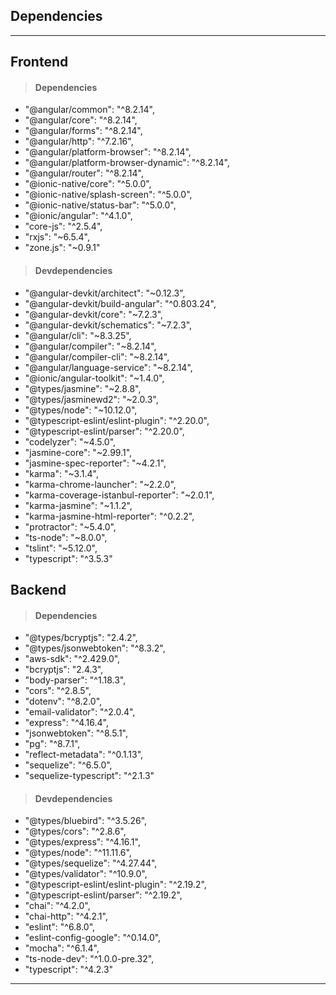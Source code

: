 ## Dependencies
___
##  Frontend 
  > #### Dependencies
   -  "@angular/common": "^8.2.14",
   -   "@angular/core": "^8.2.14",
   - "@angular/forms": "^8.2.14",
   - "@angular/http": "^7.2.16",
   - "@angular/platform-browser": "^8.2.14",
   - "@angular/platform-browser-dynamic": "^8.2.14",
   - "@angular/router": "^8.2.14",
   - "@ionic-native/core": "^5.0.0",
   - "@ionic-native/splash-screen": "^5.0.0",
   - "@ionic-native/status-bar": "^5.0.0",
   - "@ionic/angular": "^4.1.0",
   - "core-js": "^2.5.4",
   - "rxjs": "~6.5.4",
   - "zone.js": "~0.9.1"
  
  > #### Devdependencies
   - "@angular-devkit/architect": "~0.12.3",
   - "@angular-devkit/build-angular": "^0.803.24",
   - "@angular-devkit/core": "~7.2.3",
   - "@angular-devkit/schematics": "~7.2.3",
   - "@angular/cli": "~8.3.25",
   - "@angular/compiler": "~8.2.14",
   - "@angular/compiler-cli": "~8.2.14",
   - "@angular/language-service": "~8.2.14",
   - "@ionic/angular-toolkit": "~1.4.0",
   - "@types/jasmine": "~2.8.8",
   - "@types/jasminewd2": "~2.0.3",
   - "@types/node": "~10.12.0",
   - "@typescript-eslint/eslint-plugin": "^2.20.0",
   - "@typescript-eslint/parser": "^2.20.0",
   - "codelyzer": "~4.5.0",
   - "jasmine-core": "~2.99.1",
   - "jasmine-spec-reporter": "~4.2.1",
   - "karma": "~3.1.4",
   - "karma-chrome-launcher": "~2.2.0",
   - "karma-coverage-istanbul-reporter": "~2.0.1",
   - "karma-jasmine": "~1.1.2",
   - "karma-jasmine-html-reporter": "^0.2.2",
   - "protractor": "~5.4.0",
   - "ts-node": "~8.0.0",
   - "tslint": "~5.12.0",
   - "typescript": "^3.5.3"
##  Backend  
   > #### Dependencies 
   -   "@types/bcryptjs": "2.4.2",
   -   "@types/jsonwebtoken": "^8.3.2",
   -   "aws-sdk": "^2.429.0",
   -   "bcryptjs": "2.4.3",
   -   "body-parser": "^1.18.3",
   -   "cors": "^2.8.5",
   -   "dotenv": "^8.2.0",
   -   "email-validator": "^2.0.4",
   -   "express": "^4.16.4",
   -   "jsonwebtoken": "^8.5.1",
   -   "pg": "^8.7.1",
   -   "reflect-metadata": "^0.1.13",
   -   "sequelize": "^6.5.0",
   -   "sequelize-typescript": "^2.1.3"     
   > #### Devdependencies
   - "@types/bluebird": "^3.5.26",
   -  "@types/cors": "^2.8.6",
   -  "@types/express": "^4.16.1",
   -  "@types/node": "^11.11.6",
   -  "@types/sequelize": "^4.27.44",
   -  "@types/validator": "^10.9.0",
   -  "@typescript-eslint/eslint-plugin": "^2.19.2",
   -  "@typescript-eslint/parser": "^2.19.2",
   -  "chai": "^4.2.0",
   -  "chai-http": "^4.2.1",
   -  "eslint": "^6.8.0",
   -  "eslint-config-google": "^0.14.0",
   -  "mocha": "^6.1.4",
   -  "ts-node-dev": "^1.0.0-pre.32",
   -  "typescript": "^4.2.3"
___